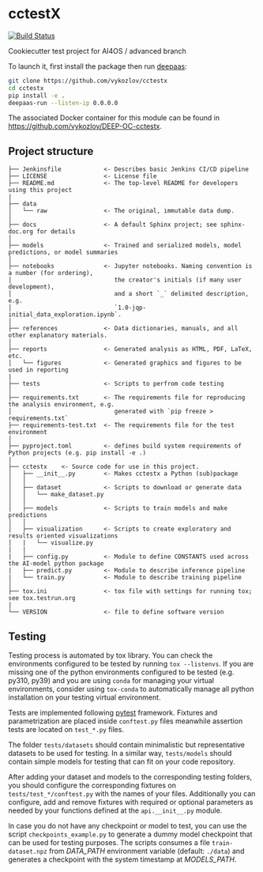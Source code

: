 cctestX
==============================

[![Build Status](https://jenkins.indigo-datacloud.eu/buildStatus/icon?job=Pipeline-as-code/DEEP-OC-org/cctestx/master)](https://jenkins.indigo-datacloud.eu/job/Pipeline-as-code/job/DEEP-OC-org/job/cctestx/job/master)

Cookiecutter test project for AI4OS / advanced branch

To launch it, first install the package then run [deepaas](https://github.com/indigo-dc/DEEPaaS):
```bash
git clone https://github.com/vykozlov/cctestx
cd cctestx
pip install -e .
deepaas-run --listen-ip 0.0.0.0
```
The associated Docker container for this module can be found in https://github.com/vykozlov/DEEP-OC-cctestx.

## Project structure
```
├── Jenkinsfile            <- Describes basic Jenkins CI/CD pipeline
├── LICENSE                <- License file
├── README.md              <- The top-level README for developers using this project
|
├── data
│   └── raw                <- The original, immutable data dump.
│
├── docs                   <- A default Sphinx project; see sphinx-doc.org for details
│
├── models                 <- Trained and serialized models, model predictions, or model summaries
│
├── notebooks              <- Jupyter notebooks. Naming convention is a number (for ordering),
│                             the creator's initials (if many user development), 
│                             and a short `_` delimited description, e.g.
│                             `1.0-jqp-initial_data_exploration.ipynb`.
│
├── references             <- Data dictionaries, manuals, and all other explanatory materials.
│
├── reports                <- Generated analysis as HTML, PDF, LaTeX, etc.
│   └── figures            <- Generated graphics and figures to be used in reporting
|
├── tests                  <- Scripts to perfrom code testing
│
├── requirements.txt       <- The requirements file for reproducing the analysis environment, e.g.
│                             generated with `pip freeze > requirements.txt`
├── requirements-test.txt  <- The requirements file for the test environment
│
├── pyproject.toml         <- defines build system requirements of Python projects (e.g. pip install -e .)
|
├── cctestx    <- Source code for use in this project.
│   ├── __init__.py        <- Makes cctestx a Python (sub)package
│   │
│   ├── dataset            <- Scripts to download or generate data
│   │   └── make_dataset.py
│   │
│   ├── models             <- Scripts to train models and make predictions
│   │
│   ├── visualization      <- Scripts to create exploratory and results oriented visualizations
│   |   └── visualize.py
|   |
|   ├── config.py          <- Module to define CONSTANTS used across the AI-model python package
|   ├── predict.py         <- Module to describe inference pipeline
|   └── train.py           <- Module to describe training pipeline
│
├── tox.ini                <- tox file with settings for running tox; see tox.testrun.org
|
└── VERSION                <- file to define software version

```



## Testing

Testing process is automated by tox library. You can check the environments
configured to be tested by running `tox --listenvs`. If you are missing one
of the python environments configured to be tested (e.g. py310, py39) and
you are using `conda` for managing your virtual environments, consider using
`tox-conda` to automatically manage all python installation on your testing
virtual environment.

Tests are implemented following [pytest](https://docs.pytest.org) framework.
Fixtures and parametrization are placed inside `conftest.py` files meanwhile
assertion tests are located on `test_*.py` files.

The folder `tests/datasets` should contain minimalistic but representative
datasets to be used for testing. In a similar way, `tests/models` should
contain simple models for testing that can fit on your code repository.

After adding your dataset and models to the corresponding testing folders,
you should configure the corresponding fixtures on `tests/test_*/conftest.py`
with the names of your files. Additionally you can configure, add and
remove fixtures with required or optional parameters as needed by your
functions defined at the `api.__init__.py` module.

In case you do not have any checkpoint or model to test, you can use the
script `checkpoints_example.py` to generate a dummy model checkpoint that
can be used for testing purposes. The scripts consumes a file `train-dataset.npz`
from _DATA_PATH_ environment variable (default: `./data`) and generates a
checkpoint with the system timestamp at _MODELS_PATH_.
